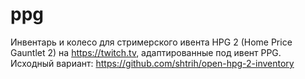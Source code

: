# ppg
Инвентарь и колесо для стримерского ивента HPG 2 (Home Price Gauntlet 2) на https://twitch.tv, адаптированные под ивент PPG.
Исходный вариант: https://github.com/shtrih/open-hpg-2-inventory
